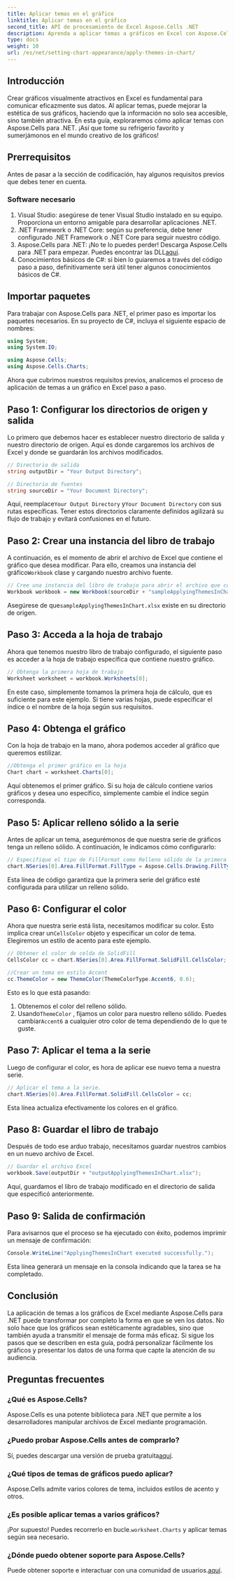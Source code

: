 ```yaml
---
title: Aplicar temas en el gráfico
linktitle: Aplicar temas en el gráfico
second_title: API de procesamiento de Excel Aspose.Cells .NET
description: Aprenda a aplicar temas a gráficos en Excel con Aspose.Cells para .NET con nuestra sencilla guía paso a paso. Mejore la presentación de sus datos.
type: docs
weight: 10
url: /es/net/setting-chart-appearance/apply-themes-in-chart/
---
```

## Introducción

Crear gráficos visualmente atractivos en Excel es fundamental para comunicar eficazmente sus datos. Al aplicar temas, puede mejorar la estética de sus gráficos, haciendo que la información no solo sea accesible, sino también atractiva. En esta guía, exploraremos cómo aplicar temas con Aspose.Cells para .NET. ¡Así que tome su refrigerio favorito y sumerjámonos en el mundo creativo de los gráficos!

## Prerrequisitos

Antes de pasar a la sección de codificación, hay algunos requisitos previos que debes tener en cuenta.

### Software necesario

1. Visual Studio: asegúrese de tener Visual Studio instalado en su equipo. Proporciona un entorno amigable para desarrollar aplicaciones .NET.
2. .NET Framework o .NET Core: según su preferencia, debe tener configurado .NET Framework o .NET Core para seguir nuestro código.
3.  Aspose.Cells para .NET: ¡No te lo puedes perder! Descarga Aspose.Cells para .NET para empezar. Puedes encontrar las DLL[aquí](https://releases.aspose.com/cells/net/).
4. Conocimientos básicos de C#: si bien lo guiaremos a través del código paso a paso, definitivamente será útil tener algunos conocimientos básicos de C#.

## Importar paquetes

Para trabajar con Aspose.Cells para .NET, el primer paso es importar los paquetes necesarios. En su proyecto de C#, incluya el siguiente espacio de nombres:

```csharp
using System;
using System.IO;

using Aspose.Cells;
using Aspose.Cells.Charts;
```

Ahora que cubrimos nuestros requisitos previos, analicemos el proceso de aplicación de temas a un gráfico en Excel paso a paso.

## Paso 1: Configurar los directorios de origen y salida

Lo primero que debemos hacer es establecer nuestro directorio de salida y nuestro directorio de origen. Aquí es donde cargaremos los archivos de Excel y donde se guardarán los archivos modificados.

```csharp
// Directorio de salida
string outputDir = "Your Output Directory";

// Directorio de fuentes
string sourceDir = "Your Document Directory";
```

 Aquí, reemplace`Your Output Directory` y`Your Document Directory` con sus rutas específicas. Tener estos directorios claramente definidos agilizará su flujo de trabajo y evitará confusiones en el futuro.

## Paso 2: Crear una instancia del libro de trabajo

 A continuación, es el momento de abrir el archivo de Excel que contiene el gráfico que desea modificar. Para ello, creamos una instancia del gráfico`Workbook` clase y cargando nuestro archivo fuente.

```csharp
// Cree una instancia del libro de trabajo para abrir el archivo que contiene un gráfico
Workbook workbook = new Workbook(sourceDir + "sampleApplyingThemesInChart.xlsx");
```

 Asegúrese de que`sampleApplyingThemesInChart.xlsx` existe en su directorio de origen.

## Paso 3: Acceda a la hoja de trabajo

Ahora que tenemos nuestro libro de trabajo configurado, el siguiente paso es acceder a la hoja de trabajo específica que contiene nuestro gráfico. 

```csharp
// Obtenga la primera hoja de trabajo
Worksheet worksheet = workbook.Worksheets[0];
```

En este caso, simplemente tomamos la primera hoja de cálculo, que es suficiente para este ejemplo. Si tiene varias hojas, puede especificar el índice o el nombre de la hoja según sus requisitos.

## Paso 4: Obtenga el gráfico

Con la hoja de trabajo en la mano, ahora podemos acceder al gráfico que queremos estilizar.

```csharp
//Obtenga el primer gráfico en la hoja
Chart chart = worksheet.Charts[0];
```

Aquí obtenemos el primer gráfico. Si su hoja de cálculo contiene varios gráficos y desea uno específico, simplemente cambie el índice según corresponda.

## Paso 5: Aplicar relleno sólido a la serie

Antes de aplicar un tema, asegurémonos de que nuestra serie de gráficos tenga un relleno sólido. A continuación, le indicamos cómo configurarlo:

```csharp
// Especifique el tipo de FillFormat como Relleno sólido de la primera serie
chart.NSeries[0].Area.FillFormat.FillType = Aspose.Cells.Drawing.FillType.Solid;
```

Esta línea de código garantiza que la primera serie del gráfico esté configurada para utilizar un relleno sólido.

## Paso 6: Configurar el color

 Ahora que nuestra serie está lista, necesitamos modificar su color. Esto implica crear un`CellsColor` objeto y especificar un color de tema. Elegiremos un estilo de acento para este ejemplo.

```csharp
// Obtener el color de celda de SolidFill
CellsColor cc = chart.NSeries[0].Area.FillFormat.SolidFill.CellsColor;

//Crear un tema en estilo Accent
cc.ThemeColor = new ThemeColor(ThemeColorType.Accent6, 0.6);
```

Esto es lo que está pasando:
1. Obtenemos el color del relleno sólido.
2.  Usando`ThemeColor` , fijamos un color para nuestro relleno sólido. Puedes cambiar`Accent6` a cualquier otro color de tema dependiendo de lo que te guste.

## Paso 7: Aplicar el tema a la serie

Luego de configurar el color, es hora de aplicar ese nuevo tema a nuestra serie. 

```csharp
// Aplicar el tema a la serie.
chart.NSeries[0].Area.FillFormat.SolidFill.CellsColor = cc;
```

Esta línea actualiza efectivamente los colores en el gráfico. 

## Paso 8: Guardar el libro de trabajo

Después de todo ese arduo trabajo, necesitamos guardar nuestros cambios en un nuevo archivo de Excel.

```csharp
// Guardar el archivo Excel
workbook.Save(outputDir + "outputApplyingThemesInChart.xlsx");
```

Aquí, guardamos el libro de trabajo modificado en el directorio de salida que especificó anteriormente. 

## Paso 9: Salida de confirmación

Para avisarnos que el proceso se ha ejecutado con éxito, podemos imprimir un mensaje de confirmación:

```csharp
Console.WriteLine("ApplyingThemesInChart executed successfully.");
```

Esta línea generará un mensaje en la consola indicando que la tarea se ha completado.

## Conclusión

La aplicación de temas a los gráficos de Excel mediante Aspose.Cells para .NET puede transformar por completo la forma en que se ven los datos. No solo hace que los gráficos sean estéticamente agradables, sino que también ayuda a transmitir el mensaje de forma más eficaz. Si sigue los pasos que se describen en esta guía, podrá personalizar fácilmente los gráficos y presentar los datos de una forma que capte la atención de su audiencia.

## Preguntas frecuentes

### ¿Qué es Aspose.Cells?
Aspose.Cells es una potente biblioteca para .NET que permite a los desarrolladores manipular archivos de Excel mediante programación.

### ¿Puedo probar Aspose.Cells antes de comprarlo?
 Sí, puedes descargar una versión de prueba gratuita[aquí](https://releases.aspose.com/).

### ¿Qué tipos de temas de gráficos puedo aplicar?
Aspose.Cells admite varios colores de tema, incluidos estilos de acento y otros.

### ¿Es posible aplicar temas a varios gráficos?
 ¡Por supuesto! Puedes recorrerlo en bucle.`worksheet.Charts` y aplicar temas según sea necesario.

### ¿Dónde puedo obtener soporte para Aspose.Cells?
 Puede obtener soporte e interactuar con una comunidad de usuarios.[aquí](https://forum.aspose.com/c/cells/9).